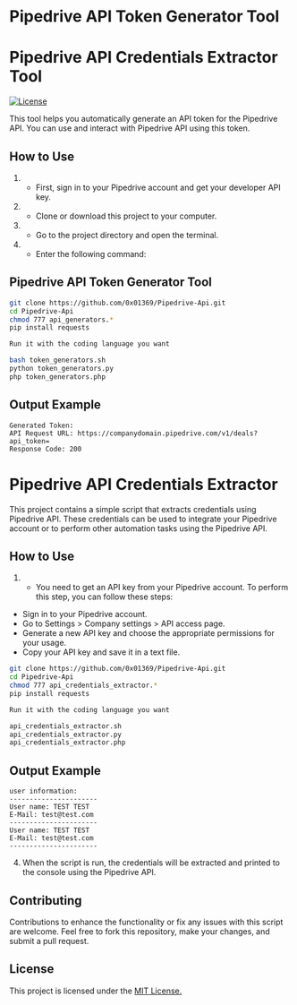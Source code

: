 # Pipedrive API Token Generator Tool
# Pipedrive API Credentials Extractor Tool

[![License](https://img.shields.io/badge/license-MIT-blue.svg)](LICENSE)


This tool helps you automatically generate an API token for the Pipedrive API. You can use and interact with Pipedrive API using this token.

## How to Use

1. - First, sign in to your Pipedrive account and get your developer API key.
2. - Clone or download this project to your computer.
3. - Go to the project directory and open the terminal.
4. - Enter the following command:

## Pipedrive API Token Generator Tool

```bash
git clone https://github.com/0x01369/Pipedrive-Api.git
cd Pipedrive-Api
chmod 777 api_generators.*
pip install requests

Run it with the coding language you want

bash token_generators.sh
python token_generators.py
php token_generators.php
```
## Output Example
```code
Generated Token: 
API Request URL: https://companydomain.pipedrive.com/v1/deals?api_token=
Response Code: 200
```

# Pipedrive API Credentials Extractor

This project contains a simple script that extracts credentials using Pipedrive API. These credentials can be used to integrate your Pipedrive account or to perform other automation tasks using the Pipedrive API.

## How to Use

1. - You need to get an API key from your Pipedrive account. To perform this step, you can follow these steps:
- Sign in to your Pipedrive account.
- Go to Settings > Company settings > API access page.
- Generate a new API key and choose the appropriate permissions for your usage.
- Copy your API key and save it in a text file.

```bash
git clone https://github.com/0x01369/Pipedrive-Api.git
cd Pipedrive-Api
chmod 777 api_credentials_extractor.*
pip install requests

Run it with the coding language you want

api_credentials_extractor.sh
api_credentials_extractor.py
api_credentials_extractor.php
```
## Output Example
```code
user information:
----------------------
User name: TEST TEST
E-Mail: test@test.com
----------------------
User name: TEST TEST
E-Mail: test@test.com
----------------------

```
4. When the script is run, the credentials will be extracted and printed to the console using the Pipedrive API.

## Contributing
Contributions to enhance the functionality or fix any issues with this script are welcome. Feel free to fork this repository, make your changes, and submit a pull request.

## License
This project is licensed under the [MIT License.](LICENSE)
